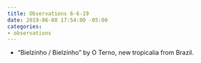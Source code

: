 ```yaml
---
title: Observations 6-6-19
date: 2019-06-08 17:54:00 -05:00
categories:
- observations
---
```


- “Bielzinho / Bielzinho” by O Terno, new tropicalia from Brazil.